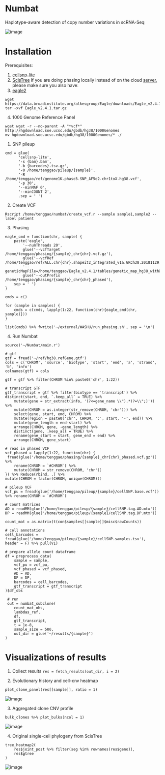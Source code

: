 # Numbat
Haplotype-aware detection of copy number variations in scRNA-Seq

![image](https://user-images.githubusercontent.com/13375875/136429050-609ee367-8d5d-4a63-8fa8-a87171aff01c.png)

# Installation
Prerequisites: 
1. [cellsnp-lite](https://github.com/single-cell-genetics/cellsnp-lite)
2. [ScisTree](https://github.com/kharchenkolab/ScisTree)
If you are doing phasing locally instead of on the cloud [server](https://imputation.biodatacatalyst.nhlbi.nih.gov), please make sure you also have:
3. [eagle2](https://alkesgroup.broadinstitute.org/Eagle/)
```
wget https://data.broadinstitute.org/alkesgroup/Eagle/downloads/Eagle_v2.4.1.tar.gz
tar -xvf Eagle_v2.4.1.tar.gz
```
4. 1000 Genome Reference Panel
```
wget wget -r --no-parent -A "*vcf*" http://hgdownload.soe.ucsc.edu/gbdb/hg38/1000Genomes
mv hgdownload.soe.ucsc.edu/gbdb/hg38/1000Genomes/* ./
```

1. SNP pileup
```
cmd = glue(
      'cellsnp-lite', 
      '-s {bam}.bam',
      '-b {barcodes}.tsv.gz',
      '-O /home/tenggao/pileup/{sample}',
      '-R /home/tenggao/ref/genome1K.phase3.SNP_AF5e2.chr1toX.hg38.vcf', 
      '-p 30',
      '--minMAF 0',
      '--minCOUNT 2',
      .sep = ' ')
```

2. Create VCF
```
Rscript /home/tenggao/numbat/create_vcf.r --sample sample1,sample2 --label patient 
```

3. Phasing
```
eagle_cmd = function(chr, sample) {
    paste('eagle', 
        '--numThreads 20', 
        glue('--vcfTarget /home/tenggao/phasing/{sample}_chr{chr}.vcf.gz'), 
        glue('--vcfRef /home/tenggao/ref/ALL.chr{chr}.shapeit2_integrated_v1a.GRCh38.20181129.phased.bcf'), 
        '--geneticMapFile=/home/tenggao/Eagle_v2.4.1/tables/genetic_map_hg38_withX.txt.gz', 
        glue('--outPrefix /home/tenggao/phasing/{sample}_chr{chr}_phased'),
    sep = ' ')
}

cmds = c()

for (sample in samples) {
    cmds = c(cmds, lapply(1:22, function(chr){eagle_cmd(chr, sample)}))
}

list(cmds) %>% fwrite('~/external/WASHU/run_phasing.sh', sep = '\n')
```

4. Run Numbat
```
source('~/Numbat/main.r')

# gtf
gtf = fread('~/ref/hg38.refGene.gtf')
cols = c('CHROM', 'source', 'biotype', 'start', 'end', 'a', 'strand', 'b', 'info')
colnames(gtf) = cols

gtf = gtf %>% filter(CHROM %in% paste0('chr', 1:22))

# transcript GTF
gtf_transcript = gtf %>% filter(biotype == 'transcript') %>% distinct(start, end, `.keep_all` = TRUE) %>%
    mutate(gene = str_extract(info, '(?<=gene_name \\").*(?=\\";)')) %>%
    mutate(CHROM = as.integer(str_remove(CHROM, 'chr'))) %>%
    select(gene, start, end, CHROM) %>%
    mutate(region = paste0('chr', CHROM, ':', start, '-', end)) %>%
    mutate(gene_length = end-start) %>%
    arrange(CHROM, gene, -gene_length) %>%
    distinct(gene, .keep_all = TRUE) %>%
    rename(gene_start = start, gene_end = end) %>%
    arrange(CHROM, gene_start)
 
# read in phased VCF
vcf_phased = lapply(1:22, function(chr) {
 fread(glue('/home/tenggao/phasing/{sample}_chr{chr}_phased.vcf.gz')) %>%
    rename(CHROM = `#CHROM`) %>%
    mutate(CHROM = str_remove(CHROM, 'chr'))   
}) %>% Reduce(rbind, .) %>%
mutate(CHROM = factor(CHROM, unique(CHROM)))

# pileup VCF
vcf_pu = fread(glue('/home/tenggao/pileup/{sample}/cellSNP.base.vcf')) %>% rename(CHROM = `#CHROM`)

# count matrices
AD = readMM(glue('/home/tenggao/pileup/{sample}/cellSNP.tag.AD.mtx'))
DP = readMM(glue('/home/tenggao/pileup/{sample}/cellSNP.tag.DP.mtx'))

count_mat = as.matrix(t(con$samples[[sample]]$misc$rawCounts))

# cell annotations
cell_barcodes = fread(glue('/home/tenggao/pileup/{sample}/cellSNP.samples.tsv'), header = F) %>% pull(V1)

# prepare allele count dataframe
df = preprocess_data(
    sample = sample,
    vcf_pu = vcf_pu,
    vcf_phased = vcf_phased,
    AD = AD,
    DP = DP,
    barcodes = cell_barcodes,
    gtf_transcript = gtf_transcript
)$df_obs

 # run
 out = numbat_subclone(
    count_mat_obs,
    lambdas_ref,
    df,
    gtf_transcript,
    t = 1e-8,
    sample_size = 500,
    out_dir = glue('~/results/{sample}')
)
```

# Visualizations of results
1. Collect results
```res = fetch_results(out_dir, i = 2)```

2. Evolutionary history and cell-cnv heatmap
```
plot_clone_panel(res[[sample]], ratio = 1)
```
![image](https://user-images.githubusercontent.com/13375875/136427928-ed7f67ed-4bd1-4f24-9b9e-f381b5920f54.png)

3. Aggregated clone CNV profile
```
bulk_clones %>% plot_bulks(ncol = 1)
```
![image](https://user-images.githubusercontent.com/13375875/136428374-06100e23-1527-4e35-b945-a1528dae93b3.png)

4. Original single-cell phylogeny from ScisTree
```
tree_heatmap2(
    res$joint_post %>% filter(seg %in% rownames(res$geno)),
    res$gtree
)
```
![image](https://user-images.githubusercontent.com/13375875/136428423-9f92b303-5577-482d-8214-f4bbe2115b50.png)


